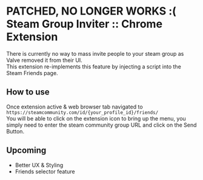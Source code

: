 # PATCHED, NO LONGER WORKS :( Steam Group Inviter :: Chrome Extension
There is currently no way to mass invite people to your steam group as Valve removed it from their UI. <br>
This extension re-implements this feature by injecting a script into the Steam Friends page.

## How to use ##
Once extension active & web browser tab navigated to <br>
`https://steamcommunity.com/id/{your_profile_id}/friends/` <br>
You will be able to click on the extension icon to bring up the menu, you simply need to enter the steam community group URL and click on the Send Button.

## Upcoming ##
* Better UX & Styling
* Friends selector feature
